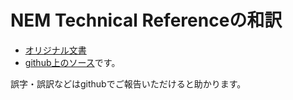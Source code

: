 # NEM Technical Referenceの和訳

* [オリジナル文書](https://www.nem.io/NEM_techRef.pdf)
* [github上のソース](https://github.com/joemphilips/NEM_Technical_reference_JA)です。

誤字・誤訳などはgithubでご報告いただけると助かります。

